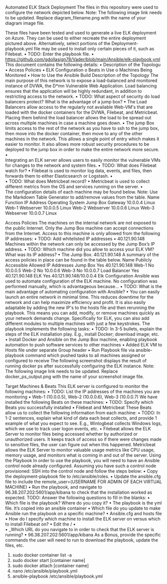 
Automated ELK Stack Deployment
The files in this repository were used to configure the network depicted below.
Note: The following image link needs to be updated. Replace diagram_filename.png with the name of your diagram image file.
 
These files have been tested and used to generate a live ELK deployment on Azure. They can be used to either recreate the entire deployment pictured above. Alternatively, select portions of the Deployment-playbook.yml file may be used to install only certain pieces of it, such as Filebeat.
•	TODO: Enter the playbook file. 
•	https://github.com/gdollasign78/Vader/blob/main/Ansible/elk-playbook.yml
This document contains the following details:
•	Description of the Topologu
•	Access Policies
•	ELK Configuration 
o	Beats in Use
o	Machines Being Monitored
•	How to Use the Ansible Build
Description of the Topology
The main purpose of this network is to expose a load-balanced and monitored instance of DVWA, the D*mn Vulnerable Web Application.
Load balancing ensures that the application will be highly redundant, in addition to restricting access to the network.
•	TODO: What aspect of security do load balancers protect? What is the advantage of a jump box?
•	The Load Balancers allow access to the regularly not available Web-VM's that are loaded with the docker containers for the DVWA, Filebeat, and Metricbeat. Placing them behind the load balancer allows the load to be spread out across multiple machines in case a machine goes down.
•	The jump Box limits access to the rest of the network as you have to ssh to the jump box, then move into the docker container, then move to any of the other machines in the network. This allows a single point of entry which makes it easier to monitor. It also allows more robust security procedures to be deployed to the jump box in order to make the entire network more secure.
•	
Integrating an ELK server allows users to easily monitor the vulnerable VMs for changes to the network and system files.
•	TODO: What does Filebeat watch for?
•	Filebeat is used to monitor log data, events, and files, then forwards them to either Elasticsearch or Logstash.
•	
•	TODO: What does Metricbeat record?
•	Metricbeat is used to collect different metrics from the OS and services running on the server.
•	
The configuration details of each machine may be found below. Note: Use the Markdown Table Generator to add/remove values from the table.
Name	Function	IP Address	Operating System
Jump Box	Gateway	10.0.0.4	Linux
Web-1        	Webserver	10.0.0.5	Linux
Web-2	Webserver 	10.0.0.6	Linux
Web-3	Webserver	10.0.0.7	Linux             

Access Policies
The machines on the internal network are not exposed to the public Internet.
Only the Jump Box machine can accept connections from the Internet. Access to this machine is only allowed from the following IP addresses:
•	TODO: Add whitelisted IP addresses
•	40.121.90.148
Machines within the network can only be accessed by the Jump Box’s IP address.
•	TODO: Which machine did you allow to access your ELK VM? What was its IP address?
•	The Jump Box. 40.121.90.148
A summary of the access policies in place can be found in the table below.
Name	Publicly Accessible	Allowed IP Addresses
Jump Box	         Yes	         40.121.90.148
Web-1	         No	           10.0.0.5
Web-2	           No	           10.0.0.6
Web-3                         No                                              10.0.0.7
Load Balancer            Yes                                             40.121.90.148
ELK                           Yes                                              40.121.90.148/10.0.0.4
Elk Configuration
Ansible was used to automate configuration of the ELK machine. No configuration was performed manually, which is advantageous because...
•	TODO: What is the main advantage of automating configuration with Ansible?
•	You can easily launch an entire network in minimal time. This reduces downtime for the network and can help maximize efficiency and profit. It is also easily adaptable by adding the new IP's to the hosts file and then rerunning the playbook. This means you can add, modify, or remove machines quickly as your network demands change. Specifically for ELK, you can also add different modules to multiple machines with just a few keystrokes.
The playbook implements the following tasks:
•	TODO: In 3-5 bullets, explain the steps of the ELK installation play. E.g., install Docker; download image; etc.
•	Install Docker and Ansible on the Jump Box machine, enabling playbook automation to push software services to other machines
•	Added ELK VM to Hosts file under separate Group header
•	Run Playbook file via ansible-playbook command which pushed tasks to all machines assigned or configured to receive
The following screenshot displays the result of running docker ps after successfully configuring the ELK instance.
Note: The following image link needs to be updated. Replace docker_ps_output.png with the name of your screenshot image file.
 
Target Machines & Beats
This ELK server is configured to monitor the following machines:
•	TODO: List the IP addresses of the machines you are monitoring
•	Web-1 (10.0.0.5), Web-2 (10.0.0.6), Web-3 (10.0.0.7)
We have installed the following Beats on these machines:
•	TODO: Specify which Beats you successfully installed
•	Filebeat and Metricbeat
These Beats allow us to collect the following information from each machine:
•	TODO: In 1-2 sentences, explain what kind of data each beat collects, and provide 1 example of what you expect to see. E.g., Winlogbeat collects Windows logs, which we use to track user logon events, etc.
•	Filebeat allows the ELK Server to monitor files being accessed whether by authorized or unauthorized users. It keeps track of access so if there were changes made to sensitive files, the user can figure out when this happened. Metricbeat allows the ELK Server to monitor valuable usage metrics like CPU usage, memory usage, and monitors what is coming in and out of the server.
Using the Playbook
In order to use the playbook, you will need to have an Ansible control node already configured. Assuming you have such a control node provisioned:
SSH into the control node and follow the steps below:
•	Copy the deployment-playbook file to /etc/ansible/roles.
•	Update the ansible.cfg file to include the remote_user=(USERNAME FOR ADMIN OF EACH VIRTUAL MACHINE)
•	Run the playbook, and navigate to 96.38.207.202:5601/app/kibana to check that the installation worked as expected.
TODO: Answer the following questions to fill in the blanks:
•	Which file is the playbook? Where do you copy it?
•	The playbook is the yml file. It’s copied into an ansible container
•	Which file do you update to make Ansible run the playbook on a specific machine?
•	Ansible.cfg and hosts file
•	 How do I specify which machine to install the ELK server on versus which to install Filebeat on?
•	Edit the /
•	
•	_Which URL do you navigate to in order to check that the ELK server is running?
•	96.38.207.202:5601/app/kibana
As a Bonus, provide the specific commands the user will need to run to download the playbook, update the files, etc.
1. sudo docker container list -a
2. sudo docker start [container name]
3. sudo docker attach [container name]
4. nano /etc/ansible/playbook.yml
5. ansible-playbook /etc/ansible/playbook.yml


